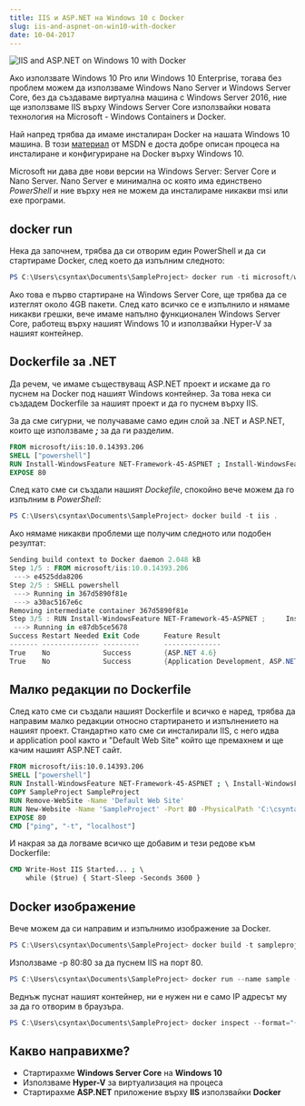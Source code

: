 ```yaml
---
title: IIS и ASP.NET на Windows 10 с Docker
slug: iis-and-aspnet-on-win10-with-docker
date: 10-04-2017
---
```


![IIS and ASP.NET on Windows 10 with Docker](/iis-and-aspnet-on-win10-with-docker/media/header.png)

Ако използвате Windows 10 Pro или Windows 10 Enterprise, 
тогава без проблем можем да използваме Windows Nano Server и Windows Server Core, 
без да създаваме виртуална машина с Windows Server 2016,
ние ще използваме IIS върху Windows Server Core 
използвайки новата технология на Microsoft - Windows Containers и Docker. 

Най напред трябва да имаме инсталиран Docker на нашата Windows 10 машина. 
В този [материал](https://docs.microsoft.com/en-us/virtualization/windowscontainers/quick-start/quick-start-windows-10)
от MSDN е доста добре описан процеса на инсталиране и конфигуриране на Docker върху Windows 10.

Microsoft ни дава две нови версии на Windows Server: Server Core и Nano Server. 
Nano Server е минимална ос която има единственo <em>PowerShell</em> и ние върху нея не можем да инсталираме никакви msi или exe програми.

## docker run
Нека да започнем, трябва да си отворим един PowerShell и да си стартираме Docker, 
след което да изпълним следното:

```powershell
PS C:\Users\csyntax\Documents\SampleProject> docker run -ti microsoft/windowsservercore cmd
```

Ако това е първо стартиране на Windows Server Core, ще трябва да се изтеглят около 4GB пакети. 
След като всичко се е изпълнило и нямаме никакви грешки, вече имаме напълно функционален Windows Server Core, работещ върху нашият Windows 10 и използвайки Hyper-V за нашият контейнер.

## Dockerfile за .NET
Да речем, че имаме съществуващ ASP.NET проект и искаме да го пуснем на Docker под нашият Windows контейнер. За това нека си създадем Dockerfile за нашият проект и да го пуснем върху IIS.

За да сме сигурни, че получаваме само един слой за .NET и ASP.NET, 
които ще използваме <strong><em>;</em></strong> за да ги разделим. 

```dockerfile
FROM microsoft/iis:10.0.14393.206
SHELL ["powershell"]
RUN Install-WindowsFeature NET-Framework-45-ASPNET ; Install-WindowsFeature Web-Asp-Net45
EXPOSE 80
```

След като сме си създали нашият <em>Dockefile</em>, спокойно вече можем да го изпълним в <em>PowerShell</em>:

```powershell
PS C:\Users\csyntax\Documents\SampleProject> docker build -t iis .
```

Ако нямаме никакви проблеми ще получим следното или подобен резултат:

```powershell
Sending build context to Docker daemon 2.048 kB 
Step 1/5 : FROM microsoft/iis:10.0.14393.206 
 ---> e4525dda8206
Step 2/5 : SHELL powershell 
 ---> Running in 367d5890f81e
 ---> a30ac5167e6c
Removing intermediate container 367d5890f81e 
Step 3/5 : RUN Install-WindowsFeature NET-Framework-45-ASPNET ;     Install-WindowsFeature Web-Asp-Net45 
 ---> Running in e87db5ce5678
Success Restart Needed Exit Code      Feature Result 
------- -------------- ---------      --------------
True    No             Success        {ASP.NET 4.6}
True    No             Success        {Application Development, ASP.NET 4.6,... 
```

## Малко редакции по Dockerfile
След като сме си създали нашият Dockerfile и всичко е наред, трябва да направим малко редакции относно стартирането и изпълнението на нашият проект. Стандартно като сме си инсталирали IIS, с него идва и&nbsp;application pool както и "Default Web Site" който ще премахнем и ще качим нашият ASP.NET сайт. 

```dockerfile
FROM microsoft/iis:10.0.14393.206
SHELL ["powershell"]
RUN Install-WindowsFeature NET-Framework-45-ASPNET ; \ Install-WindowsFeature Web-Asp-Net45
COPY SampleProject SampleProject 
RUN Remove-WebSite -Name 'Default Web Site'
RUN New-Website -Name 'SampleProject' -Port 80 -PhysicalPath 'C:\csyntax\Documents\SampleProject' -ApplicationPool '.NET v4.5'
EXPOSE 80
CMD ["ping", "-t", "localhost"]
```

И накрая за да логваме всичко ще добавим и тези редове към Dockerfile:

```dockerfile
CMD Write-Host IIS Started... ; \ 
    while ($true) { Start-Sleep -Seconds 3600 }
```

## Docker изображение
Вече можем да си направим и изпълнимо изображение за Docker.

```powershell
PS C:\Users\csyntax\Documents\SampleProject> docker build -t sampleproject .
```

Използваме -p 80:80 за да пуснем IIS на порт 80.

```powershell
PS C:\Users\csyntax\Documents\SampleProject> docker run --name sample -d -p 80:80 sampleproject
```

Веднъж пуснат нашият контейнер, ни е нужен ни е само IP адресът му за да го отворим в браузъра.

```powershell
PS C:\Users\csyntax\Documents\SampleProject> docker inspect --format="{{.NetworkSettings.Networks.nat.IPAddress}}" sample
```

## Какво направихме?
* Стартирахме **Windows Server Core** на **Windows 10**
* Използваме **Hyper-V** за виртуализация на процеса
* Стартирахме **ASP.NET** приложение върху **IIS** използвайки **Docker**